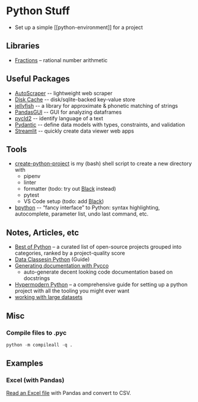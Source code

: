 # Python Stuff

- Set up a simple [[python-environment]] for a project

## Libraries

- [Fractions](https://docs.python.org/3.9/library/fractions.html?highlight=fraction) – rational number arithmetic

## Useful Packages

- [AutoScraper](https://github.com/alirezamika/autoscraper) -- lightweight web scraper
- [Disk Cache](https://pypi.org/project/diskcache/) -- disk/sqlite-backed key-value store
- [jellyfish](https://github.com/jamesturk/jellyfish) -- a library for approximate & phonetic matching of strings
- [PandasGUI](https://github.com/adamerose/pandasgui) -- GUI for analyzing dataframes
- [pycld2](https://pypi.org/project/pycld2/) -- identify language of a text
- [Pydantic](https://pydantic-docs.helpmanual.io/usage/models/) -- define data models with types, constraints, and validation
- [Streamlit](https://www.streamlit.io) -- quickly create data viewer web apps

## Tools

- [create-python-project](scripts/create-python-project.sh) is my (bash) shell script to create a new directory with
  - pipenv
  - linter
  - formatter (todo: try out [Black](https://github.com/psf/black) instead)
  - pytest
  - VS Code setup (todo: add [Black](https://marcobelo.medium.com/setting-up-python-black-on-visual-studio-code-5318eba4cd00))
- [bpython](https://bpython-interpreter.org) -- “fancy interface” to Python: syntax highlighting, autocomplete, parameter list, undo last command, etc.

## Notes, Articles, etc

- [Best of Python](https://github.com/ml-tooling/best-of-python) – a curated list of open-source projects grouped into categories, ranked by a project-quality score
- [Data Classesin Python](https://realpython.com/python-data-classes/) (Guide)
- [Generating documentation with Pycco](https://realpython.com/generating-code-documentation-with-pycco/)
  - auto-generate decent looking code documentation based on docstrings
- [Hypermodern Python](https://cjolowicz.github.io/posts/hypermodern-python-01-setup/) – a comprehensive guide for setting up a python project with all the tooling you might ever want
- [working with large datasets](https://www.kaggle.com/rohanrao/tutorial-on-reading-large-datasets)

## Misc

### Compile files to .pyc

```python
python -m compileall -q .
```

## Examples

### Excel (with Pandas)

[Read an Excel file](https://github.com/teroyks/excel2csv) with Pandas and convert to CSV.

